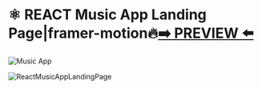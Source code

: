 
# ⚛️ REACT Music App Landing Page|framer-motion🔥[:arrow_right: PREVIEW :arrow_left:](https://erik161.github.io/ReactMusicAppLandingPage/) 




![Music App](https://user-images.githubusercontent.com/26189854/169399815-b1e99e6e-5dbd-4a14-b6e4-9f8a997d339e.gif)



![ReactMusicAppLandingPage](https://user-images.githubusercontent.com/26189854/169392230-3915066e-1112-4157-9079-22a3f66be792.png)





